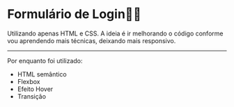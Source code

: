 # Formulário de Login✍🏼

Utilizando apenas HTML e CSS. A ideia é ir melhorando o código conforme vou aprendendo mais técnicas, deixando mais responsivo.

------

Por enquanto foi utilizado:

- HTML semântico
- Flexbox
- Efeito Hover
- Transição